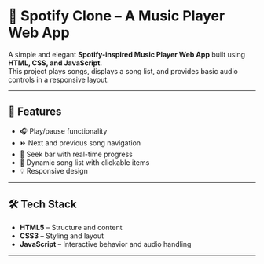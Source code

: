 # 🎵 Spotify Clone – A Music Player Web App

A simple and elegant **Spotify-inspired Music Player Web App** built using **HTML, CSS, and JavaScript**.  
This project plays songs, displays a song list, and provides basic audio controls in a responsive layout.

---

## 🎯 Features

- 🎧 Play/pause functionality
- ⏩ Next and previous song navigation
- 🧭 Seek bar with real-time progress
- 📃 Dynamic song list with clickable items
- 💡 Responsive design

---

## 🛠️ Tech Stack

- **HTML5** – Structure and content  
- **CSS3** – Styling and layout  
- **JavaScript** – Interactive behavior and audio handling

---
